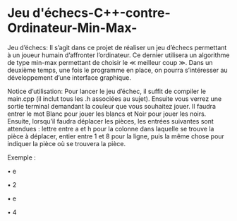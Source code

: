 # Jeu d'échecs-C++-contre-Ordinateur-Min-Max-
Jeu d’échecs:  Il s’agit dans ce projet de réaliser un jeu  d’échecs permettant à un joueur humain  d’affronter l’ordinateur. Ce dernier utilisera  un algorithme de type min-max permettant  de choisir le ≪ meilleur coup ≫. Dans un  deuxième temps, une fois le programme en  place, on pourra s’intéresser au  développement d’une interface graphique.


Notice d’utilisation:
Pour lancer le jeu d’échec, il suffit de compiler le main.cpp (il inclut tous les .h
associées au sujet). Ensuite vous verrez une sortie terminal demandant
la couleur que vous souhaitez jouer. Il faudra entrer le mot Blanc pour jouer
les blancs et Noir pour jouer les noirs. Ensuite, lorsqu’il faudra déplacer les
pièces, les entrées suivantes sont attendues : lettre entre a et h pour la colonne
dans laquelle se trouve la pièce à déplacer, entier entre 1 et 8 pour la ligne, puis
la même chose pour indiquer la pièce où se trouvera la pièce.

Exemple :

• e

• 2

• e

• 4
